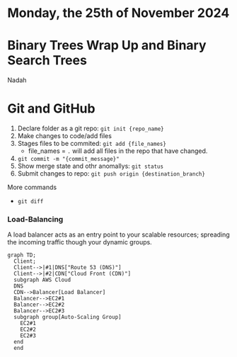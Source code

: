 # Monday, the 25th of November 2024

# Binary Trees Wrap Up and Binary Search Trees

Nadah

# Git and GitHub
1. Declare folder as a git repo: `git init {repo_name}`
2. Make changes to code/add files
3. Stages files to be commited: `git add {file_names}`
    - file_names = `.` will add all files in the repo that have changed.
4. `git commit -m "{commit_message}"`
5. Show merge state and othr anomallys: `git status`
6. Submit changes to repo: `git push origin {destination_branch}`

More commands
- `git diff `

### Load-Balancing

A load balancer acts as an entry point to your scalable resources; spreading the incoming traffic though your dynamic groups.

```mermaid
graph TD;
  Client;
  Client-->|#1|DNS["Route 53 (DNS)"]
  Client-->|#2|CDN["Cloud Front (CDN)"]
  subgraph AWS Cloud
  DNS
  CDN-->Balancer[Load Balancer]
  Balancer-->EC2#1
  Balancer-->EC2#2
  Balancer-->EC2#3
  subgraph group[Auto-Scaling Group]
    EC2#1
    EC2#2
    EC2#3
  end
  end
```


